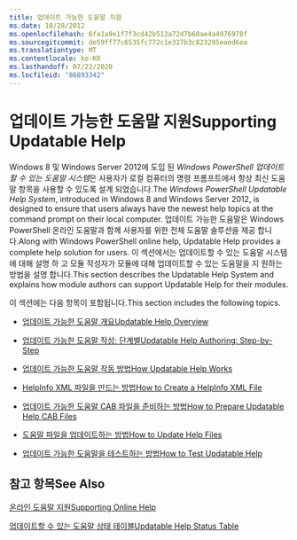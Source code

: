 ```yaml
---
title: 업데이트 가능한 도움말 지원
ms.date: 10/28/2012
ms.openlocfilehash: 6fa1a9e1f7f3cd42b512a72d7b68ae4a4976978f
ms.sourcegitcommit: de59ff77c6535fc772c1e327b3c823295eaed6ea
ms.translationtype: MT
ms.contentlocale: ko-KR
ms.lasthandoff: 07/22/2020
ms.locfileid: "86893342"
---
```

# <a name="supporting-updatable-help"></a><span data-ttu-id="4189d-102">업데이트 가능한 도움말 지원</span><span class="sxs-lookup"><span data-stu-id="4189d-102">Supporting Updatable Help</span></span>

<span data-ttu-id="4189d-103">Windows 8 및 Windows Server 2012에 도입 된 *Windows PowerShell 업데이트할 수 있는 도움말 시스템*은 사용자가 로컬 컴퓨터의 명령 프롬프트에서 항상 최신 도움말 항목을 사용할 수 있도록 설계 되었습니다.</span><span class="sxs-lookup"><span data-stu-id="4189d-103">The *Windows PowerShell Updatable Help System*, introduced in Windows 8 and Windows Server 2012, is designed to ensure that users always have the newest help topics at the command prompt on their local computer.</span></span> <span data-ttu-id="4189d-104">업데이트 가능한 도움말은 Windows PowerShell 온라인 도움말과 함께 사용자를 위한 전체 도움말 솔루션을 제공 합니다.</span><span class="sxs-lookup"><span data-stu-id="4189d-104">Along with Windows PowerShell online help, Updatable Help provides a complete help solution for users.</span></span> <span data-ttu-id="4189d-105">이 섹션에서는 업데이트할 수 있는 도움말 시스템에 대해 설명 하 고 모듈 작성자가 모듈에 대해 업데이트할 수 있는 도움말을 지 원하는 방법을 설명 합니다.</span><span class="sxs-lookup"><span data-stu-id="4189d-105">This section describes the Updatable Help System and explains how module authors can support Updatable Help for their modules.</span></span>

<span data-ttu-id="4189d-106">이 섹션에는 다음 항목이 포함됩니다.</span><span class="sxs-lookup"><span data-stu-id="4189d-106">This section includes the following topics.</span></span>

- [<span data-ttu-id="4189d-107">업데이트 가능한 도움말 개요</span><span class="sxs-lookup"><span data-stu-id="4189d-107">Updatable Help Overview</span></span>](./updatable-help-overview.md)

- [<span data-ttu-id="4189d-108">업데이트 가능한 도움말 작성: 단계별</span><span class="sxs-lookup"><span data-stu-id="4189d-108">Updatable Help Authoring: Step-by-Step</span></span>](./updatable-help-authoring-step-by-step.md)

- [<span data-ttu-id="4189d-109">업데이트 가능한 도움말 작동 방법</span><span class="sxs-lookup"><span data-stu-id="4189d-109">How Updatable Help Works</span></span>](./how-updatable-help-works.md)

- [<span data-ttu-id="4189d-110">HelpInfo XML 파일을 만드는 방법</span><span class="sxs-lookup"><span data-stu-id="4189d-110">How to Create a HelpInfo XML File</span></span>](./how-to-create-a-helpinfo-xml-file.md)

- [<span data-ttu-id="4189d-111">업데이트 가능한 도움말 CAB 파일을 준비하는 방법</span><span class="sxs-lookup"><span data-stu-id="4189d-111">How to Prepare Updatable Help CAB Files</span></span>](./how-to-prepare-updatable-help-cab-files.md)

- [<span data-ttu-id="4189d-112">도움말 파일을 업데이트하는 방법</span><span class="sxs-lookup"><span data-stu-id="4189d-112">How to Update Help Files</span></span>](./how-to-update-help-files.md)

- [<span data-ttu-id="4189d-113">업데이트 가능한 도움말을 테스트하는 방법</span><span class="sxs-lookup"><span data-stu-id="4189d-113">How to Test Updatable Help</span></span>](./how-to-test-updatable-help.md)

## <a name="see-also"></a><span data-ttu-id="4189d-114">참고 항목</span><span class="sxs-lookup"><span data-stu-id="4189d-114">See Also</span></span>

[<span data-ttu-id="4189d-115">온라인 도움말 지원</span><span class="sxs-lookup"><span data-stu-id="4189d-115">Supporting Online Help</span></span>](./supporting-online-help.md)

[<span data-ttu-id="4189d-116">업데이트할 수 있는 도움말 상태 테이블</span><span class="sxs-lookup"><span data-stu-id="4189d-116">Updatable Help Status Table</span></span>](https://www.microsoft.com/en-us/itpro/windows)
